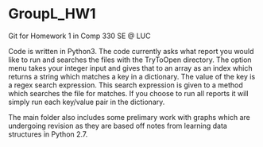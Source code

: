 # GroupL_HW1
Git for Homework 1 in Comp 330 SE @ LUC

Code is written in Python3. The code currently asks what report you would like to run and searches the files with the TryToOpen directory.
The option menu takes your integer input and gives that to an array as an index which returns a string which matches a key in a dictionary.
The value of the key is a regex search expression. This search expression is given to a method which searches the file for matches. If you
choose to run all reports it will simply run each key/value pair in the dictionary.

The main folder also includes some prelimary work with graphs which are undergoing revision as they are based off
notes from learning data structures in Python 2.7. 